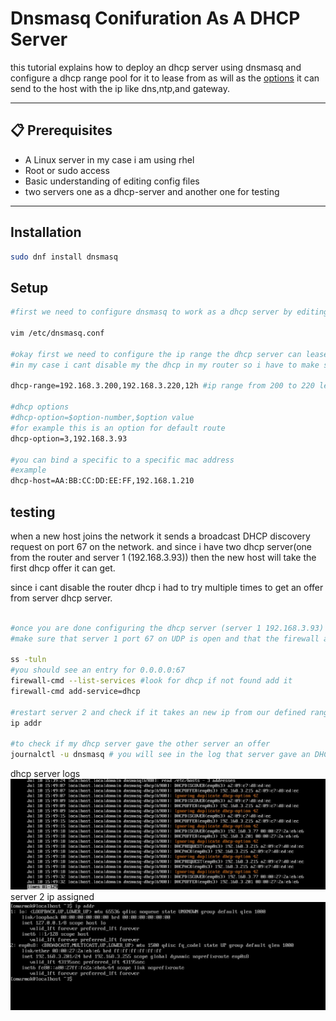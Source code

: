 
# Dnsmasq Conifuration As A DHCP Server

this tutorial explains how to deploy an dhcp server using dnsmasq and configure a dhcp range pool
for it to lease from as will as the [options](https://blog.abysm.org/2020/06/human-readable-dhcp-options-for-dnsmasq/) it can send to the host with the ip like dns,ntp,and gateway.

---

## 📋 Prerequisites

- A Linux server in my case i am using rhel
- Root or sudo access
- Basic understanding of editing config files
- two servers one as a dhcp-server and another one for testing 
---


## Installation

```bash
sudo dnf install dnsmasq
```

## Setup

```bash
#first we need to configure dnsmasq to work as a dhcp server by editing /etc/dnsmasq.conf file

vim /etc/dnsmasq.conf

#okay first we need to configure the ip range the dhcp server can lease ip from 
#in my case i cant disable my the dhcp in my router so i have to make sure that their is no conflict between the ranges between the router #and the my dhcp server.

dhcp-range=192.168.3.200,192.168.3.220,12h #ip range from 200 to 220 lease time 12h

#dhcp options 
#dhcp-option=$option-number,$option value
#for example this is an option for default route
dhcp-option=3,192.168.3.93

#you can bind a specific to a specific mac address 
#example
dhcp-host=AA:BB:CC:DD:EE:FF,192.168.1.210


```
## testing

when a new host joins the network it sends a broadcast DHCP discovery request on port 67 on the network.
and since i have two dhcp server(one from the router and server 1 (192.168.3.93)) then the  new host will take the first dhcp offer it can get.

since i cant disable the router dhcp i had to try multiple times to get an offer from server dhcp server.


```bash

#once you are done configuring the dhcp server (server 1 192.168.3.93)
#make sure that server 1 port 67 on UDP is open and that the firewall allows inbound access to dhcp

ss -tuln
#you should see an entry for 0.0.0.0:67
firewall-cmd --list-services #look for dhcp if not found add it
firewall-cmd add-service=dhcp

#restart server 2 and check if it takes an new ip from our defined range
ip addr

#to check if my dhcp server gave the other server an offer 
journalctl -u dnsmasq # you will see in the log that server gave an DHCPoffer to server 2 with the new ip from our range


```
dhcp server logs
![Dhcp server logs](https://github.com/omarmk1232/Server-World/blob/main/images/dhcp-dnsmasq/dnsmasqlogs.JPG)
server 2 ip assigned
![Server 2 ip assigned](https://github.com/omarmk1232/Server-World/blob/main/images/dhcp-dnsmasq/server2%20logs.JPG)












